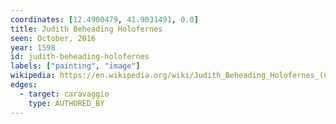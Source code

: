 ```yaml
---
coordinates: [12.4900479, 41.9031491, 0.0]
title: Judith Beheading Holofernes
seen: October, 2016
year: 1598
id: judith-beheading-holofernes
labels: ["painting", "image"]
wikipedia: https://en.wikipedia.org/wiki/Judith_Beheading_Holofernes_(Caravaggio)
edges:
  - target: caravaggio
    type: AUTHORED_BY
---
```

